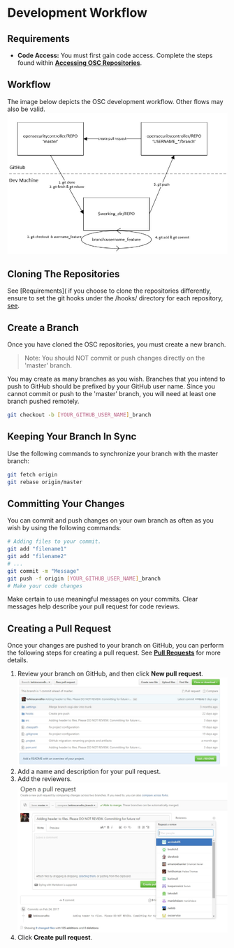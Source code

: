 # Development Workflow

## Requirements

 - **Code Access:**  You must first gain code access. Complete the steps found within **[Accessing OSC Repositories](repo_access.md)**.


## Workflow
The image below depicts the OSC development workflow. Other flows may also be valid.
![](./images/dev_flow.jpg)


## Cloning The Repositories
See [Requirements]( if you choose to clone the repositories differently, ensure to set the git hooks under the /hooks/ directory for each repository, [see](./scripts/clone-repos.sh).  

## Create a Branch
Once you have cloned the OSC repositories, you must create a new branch. 
> Note: You should NOT commit or push changes directly on the 'master' branch.

You may create as many branches as you wish. Branches that you intend to push to GitHub should be prefixed by your GitHub user name. Since you cannot commit or push to the 'master' branch, you will need at least one branch pushed remotely. 

```sh
git checkout -b [YOUR_GITHUB_USER_NAME]_branch
```
## Keeping Your Branch In Sync
Use the following commands to synchronize your branch with the master branch:

```sh
git fetch origin
git rebase origin/master
```

## Committing Your Changes
You can commit and push changes on your own branch as often as you wish by using the following commands: 

```sh
# Adding files to your commit.
git add "filename1"
git add "filename2"
# ...
git commit -m "Message"
git push -f origin [YOUR_GITHUB_USER_NAME]_branch
# Make your code changes
```

Make certain to use meaningful messages on your commits. Clear messages help describe your pull request for code reviews.


## Creating a Pull Request
Once your changes are pushed to your branch on GitHub, you can perform the following steps for creating a pull request. See **[Pull Requests](pull_requests.md)** for more details.

1.	Review your branch on GitHub, and then click **New pull request**.
	![](./images/pull_request_1.jpg)
2.	Add a name and description for your pull request.
3.	Add the reviewers.
	![](./images/add_reviewers.jpg)
4.	Click **Create pull request**.

